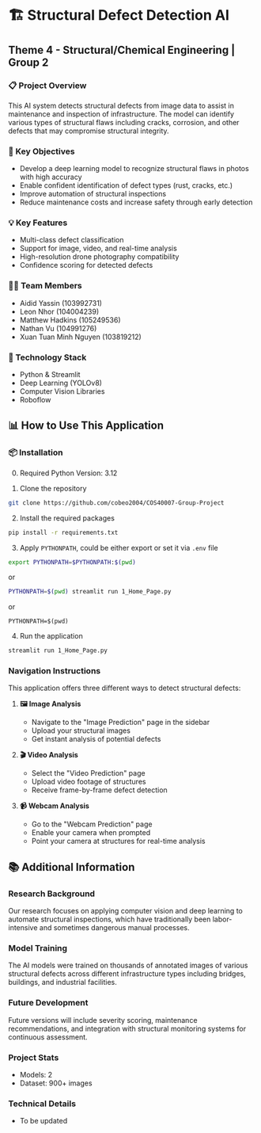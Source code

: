 # 🏗️ Structural Defect Detection AI

## Theme 4 - Structural/Chemical Engineering | Group 2

### 📋 Project Overview

This AI system detects structural defects from image data to assist in maintenance and inspection of infrastructure. The model can identify various types of structural flaws including cracks, corrosion, and other defects that may compromise structural integrity.

### 🎯 Key Objectives

- Develop a deep learning model to recognize structural flaws in photos with high accuracy
- Enable confident identification of defect types (rust, cracks, etc.)
- Improve automation of structural inspections
- Reduce maintenance costs and increase safety through early detection

### 💡 Key Features

- Multi-class defect classification
- Support for image, video, and real-time analysis
- High-resolution drone photography compatibility
- Confidence scoring for detected defects

### 👨‍💻 Team Members

- Aidid Yassin (103992731)
- Leon Nhor (104004239)
- Matthew Hadkins (105249536)
- Nathan Vu (104991276)
- Xuan Tuan Minh Nguyen (103819212)

### 🔧 Technology Stack

- Python & Streamlit
- Deep Learning (YOLOv8)
- Computer Vision Libraries
- Roboflow

## 📊 How to Use This Application

### 📦 Installation

0. Required Python Version: 3.12

1. Clone the repository

```bash
git clone https://github.com/cobeo2004/COS40007-Group-Project
```

2. Install the required packages

```bash
pip install -r requirements.txt
```

3. Apply `PYTHONPATH`, could be either export or set it via `.env` file

```bash
export PYTHONPATH=$PYTHONPATH:$(pwd)
```

or

```bash
PYTHONPATH=$(pwd) streamlit run 1_Home_Page.py
```

or

```env
PYTHONPATH=$(pwd)
```

4. Run the application

```bash
streamlit run 1_Home_Page.py
```

### Navigation Instructions

This application offers three different ways to detect structural defects:

1. **🖼️ Image Analysis**

   - Navigate to the "Image Prediction" page in the sidebar
   - Upload your structural images
   - Get instant analysis of potential defects

2. **🎬 Video Analysis**

   - Select the "Video Prediction" page
   - Upload video footage of structures
   - Receive frame-by-frame defect detection

3. **📹 Webcam Analysis**
   - Go to the "Webcam Prediction" page
   - Enable your camera when prompted
   - Point your camera at structures for real-time analysis

## 📚 Additional Information

### Research Background

Our research focuses on applying computer vision and deep learning to automate structural inspections, which have traditionally been labor-intensive and sometimes dangerous manual processes.

### Model Training

The AI models were trained on thousands of annotated images of various structural defects across different infrastructure types including bridges, buildings, and industrial facilities.

### Future Development

Future versions will include severity scoring, maintenance recommendations, and integration with structural monitoring systems for continuous assessment.

### Project Stats

- Models: 2
- Dataset: 900+ images

### Technical Details

- To be updated
